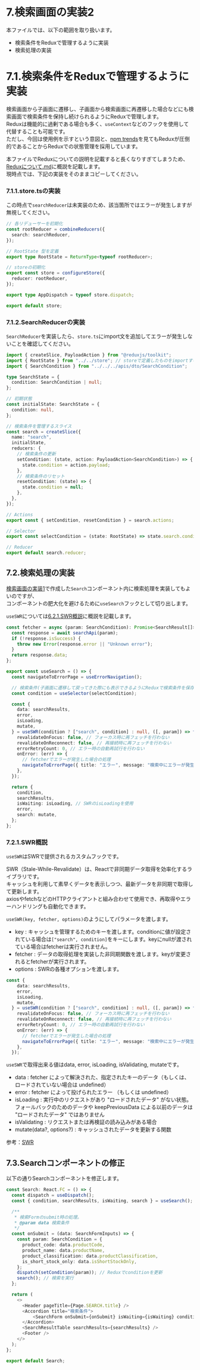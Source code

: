 # 7.検索画面の実装2

本ファイルでは、以下の範囲を取り扱います。  
- 検索条件をReduxで管理するように実装
- 検索処理の実装

# 7.1.検索条件をReduxで管理するように実装

検索画面から子画面に遷移し、子画面から検索画面に再遷移した場合などにも検索画面で検索条件を保持し続けられるようにReduxで管理します。  
Reduxは機能的に過剰である場合も多く、`useContext`などのフックを使用して代替することも可能です。    
ただし、今回は使用例を示すという意図と、[npm trends](https://npmtrends.com/jotai-vs-react-redux-vs-recoil-vs-redux-vs-zustand)を見てもReduxが圧倒的であることからReduxでの状態管理を採用しています。

本ファイルでReduxについての説明を記載すると長くなりすぎてしまうため、[Reduxについて.md](./Reduxについて.md)に概説を記載します。  
現時点では、下記の実装をそのままコピーしてください。

### 7.1.1.store.tsの実装

この時点で`searchReducer`は未実装のため、該当箇所ではエラーが発生しますが無視してください。

```typescript
// 各リデューサーを初期化
const rootReducer = combineReducers({
  search: searchReducer,
});

// RootState 型を定義
export type RootState = ReturnType<typeof rootReducer>;

// storeの初期化
export const store = configureStore({
  reducer: rootReducer,
});

export type AppDispatch = typeof store.dispatch;

export default store;
```

### 7.1.2.SearchReducerの実装

`SearchReducer`を実装したら、`store.ts`にimport文を追加してエラーが発生しないことを確認してください。

```typescript
import { createSlice, PayloadAction } from "@reduxjs/toolkit";
import { RootState } from "../../store"; // storeで定義したものをimportする。
import { SearchCondition } from "../../../apis/dto/SearchCondition";

type SearchState = {
  condition: SearchCondition | null;
};

// 初期状態
const initialState: SearchState = {
  condition: null,
};

// 検索条件を管理するスライス
const search = createSlice({
  name: "search",
  initialState,
  reducers: {
    // 検索条件の更新
    setCondition: (state, action: PayloadAction<SearchCondition>) => {
      state.condition = action.payload;
    },
    // 検索条件のリセット
    resetCondition: (state) => {
      state.condition = null;
    },
  },
});

// Actions
export const { setCondition, resetCondition } = search.actions;

// Selector
export const selectCondition = (state: RootState) => state.search.condition;

// Reducer
export default search.reducer;
```

## 7.2.検索処理の実装

[検索画面の実装1](./6_検索画面の実装1.md)で作成した`Search`コンポーネント内に検索処理を実装してもよいのですが、  
コンポーネントの肥大化を避けるために`useSearch`フックとして切り出します。

`useSWR`については[6.2.1.SWR概説]に概説を記載します。

```typescript
const fetcher = async (param: SearchCondition): Promise<SearchResult[]> => {
  const response = await searchApi(param);
  if (!response.isSuccess) {
    throw new Error(response.error || "Unknown error");
  }
  return response.data;
};

export const useSearch = () => {
  const navigateToErrorPage = useErrorNavigation();

  // 検索条件(子画面に遷移して戻ってきた際にも表示できるようにReduxで検索条件を保存する)
  const condition = useSelector(selectCondition);

  const {
    data: searchResults,
    error,
    isLoading,
    mutate,
  } = useSWR(condition ? ["search", condition] : null, ([, param]) => fetcher(param), {
    revalidateOnFocus: false, // フォーカス時に再フェッチを行わない
    revalidateOnReconnect: false, // 再接続時に再フェッチを行わない
    errorRetryCount: 0, // エラー時の自動再試行を行わない
    onError: (err) => {
      // fetcherでエラーが発生した場合の処理
      navigateToErrorPage({ title: "エラー", message: "検索中にエラーが発生しました。", detail: err.message });
    },
  });

  return {
    condition,
    searchResults,
    isWaiting: isLoading, // SWRのisLoadingを使用
    error,
    search: mutate,
  };
};
```

### 7.2.1.SWR概説
[6.2.1.SWR概説]: #621swr概説

`useSWR`はSWRで提供されるカスタムフックです。

SWR（Stale-While-Revalidate）は、Reactで非同期データ取得を効率化するライブラリです。  
キャッシュを利用して素早くデータを表示しつつ、最新データを非同期で取得して更新します。  
axiosやfetchなどのHTTPクライアントと組み合わせて使用でき、再取得やエラーハンドリングも自動化できます。

`useSWR(key, fetcher, options)`のようにしてパラメータを渡します。

- key : キャッシュを管理するためのキーを渡します。conditionに値が設定されている場合は`["search", condition]`をキーにします。keyにnullが渡されている場合はfetcherは実行されません。
- fetcher : データの取得処理を実装した非同期関数を渡します。keyが変更されるとfetcherが実行されます。
- options : SWRの各種オプションを渡します。

```typescript
const {
    data: searchResults,
    error,
    isLoading,
    mutate,
  } = useSWR(condition ? ["search", condition] : null, ([, param]) => fetcher(param), {
    revalidateOnFocus: false, // フォーカス時に再フェッチを行わない
    revalidateOnReconnect: false, // 再接続時に再フェッチを行わない
    errorRetryCount: 0, // エラー時の自動再試行を行わない
    onError: (err) => {
      // fetcherでエラーが発生した場合の処理
      navigateToErrorPage({ title: "エラー", message: "検索中にエラーが発生しました。", detail: err.message });
    },
  });
```

`useSWR`で取得出来る値はdata, error, isLoading, isValidating, mutateです。

- data : fetcher によって解決された、指定されたキーのデータ（もしくは、ロードされていない場合は undefined）
- error : fetcher によって投げられたエラー （もしくは undefined）
- isLoading : 実行中のリクエストがあり "ロードされたデータ" がない状態。フォールバックのためのデータや keepPreviousData による以前のデータは "ロードされたデータ" ではありません
- isValidating : リクエストまたは再検証の読み込みがある場合
- mutate(data?, options?) : キャッシュされたデータを更新する関数

参考：[SWR](https://swr.vercel.app/ja/docs/api)

## 7.3.Searchコンポーネントの修正

以下の通りSearchコンポーネントを修正します。

```typescript
const Search: React.FC = () => {
  const dispatch = useDispatch();
  const { condition, searchResults, isWaiting, search } = useSearch();

  /**
   * 検索Formのsubmit時の処理。
   * @param data 検索条件
   */
  const onSubmit = (data: SearchFormInputs) => {
    const param: SearchCondition = {
      product_code: data.productCode,
      product_name: data.productName,
      product_classification: data.productClassification,
      is_short_stock_only: data.isShortStockOnly,
    };
    dispatch(setCondition(param)); // Reduxでconditionを更新
    search(); // 検索を実行
  };

  return (
    <>
      <Header pageTitle={Page.SEARCH.title} />
      <Accordion title="検索条件">
          <SearchForm onSubmit={onSubmit} isWaiting={isWaiting} condition={condition} />
      </Accordion>
      <SearchResultTable searchResults={searchResults} />
      <Footer />
    </>
  );
};

export default Search;
```